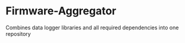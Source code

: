 # Firmware-Aggregator
Combines data logger libraries and all required dependencies into one repository
